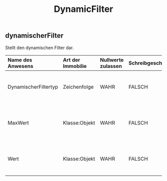 ﻿---
title: DynamicFilter
second_title: Aspose.Cells Cloud Documen
type: docs
url: /de/specification/model/dynamicfilter/
description: "Aspose.Cells Cloud-Modellspezifikation: DynamicFilter. Müheloses Bearbeiten von Excel und anderen Tabellenkalkulationsdokumenten mit Funktionen wie Öffnen, Generieren, Bearbeiten, Teilen, Zusammenführen, Vergleichen und Konvertieren"
kwords: Excel, Office, Tabellenkalkulation, Cloud REST API, DynamicFilter
weight: 50
---
## **dynamischerFilter**

 Stellt den dynamischen Filter dar.

| Name des Anwesens| Art der Immobilie| Nullwerte zulassen| Schreibgeschützt| Standardwert| Beschreibung|
|:- |:- |:- |:- |:- |:- |
| DynamischerFiltertyp| Zeichenfolge| WAHR| FALSCH|| Ruft den dynamischen Filtertyp ab und legt ihn fest.|
| MaxWert| Klasse:Objekt| WAHR| FALSCH|| Ruft den Maximalwert des dynamischen Filters ab und legt ihn fest.|
| Wert| Klasse:Objekt| WAHR| FALSCH|| Ruft den dynamischen Filterwert ab und legt ihn fest.|

